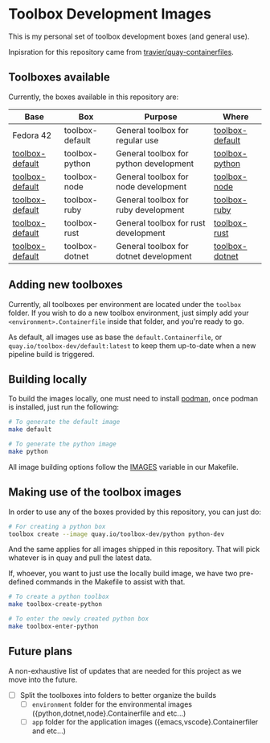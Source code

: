# Toolbox Development Images

This is my personal set of toolbox development boxes (and general use). 

Inpisration for this repository came from [travier/quay-containerfiles](https://github.com/travier/quay-containerfiles).

## Toolboxes available

Currently, the boxes available in this repository are: 

|Base|Box|Purpose|Where|
|---|---|---|---|
|Fedora 42|toolbox-default|General toolbox for regular use|[toolbox-default](https://quay.io/repository/toolbox-dev/default)|
|[toolbox-default](https://quay.io/repository/toolbox-dev/default)|toolbox-python|General toolbox for python development|[toolbox-python](https://quay.io/repository/toolbox-dev/python)|
|[toolbox-default](https://quay.io/repository/toolbox-dev/default)|toolbox-node|General toolbox for node development|[toolbox-node](https://quay.io/repository/toolbox-dev/node)|
|[toolbox-default](https://quay.io/repository/toolbox-dev/default)|toolbox-ruby|General toolbox for ruby development|[toolbox-ruby](https://quay.io/repository/toolbox-dev/ruby)|
|[toolbox-default](https://quay.io/repository/toolbox-dev/default)|toolbox-rust|General toolbox for rust development|[toolbox-rust](https://quay.io/repository/toolbox-dev/rust)|
|[toolbox-default](https://quay.io/repository/toolbox-dev/default)|toolbox-dotnet|General toolbox for dotnet development|[toolbox-dotnet](https://quay.io/repository/toolbox-dev/dotnet)|

## Adding new toolboxes

Currently, all toolboxes per environment are located under the `toolbox`
folder. If you wish to do a new toolbox environment, just simply add your
`<environment>.Containerfile` inside that folder, and you're ready to go.

As default, all images use as base the `default.Containerfile`, or
`quay.io/toolbox-dev/default:latest` to keep them up-to-date when a new pipeline
build is triggered.

## Building locally

To build the images locally, one must need to install
[podman](https://podman.io/), once podman is installed, just run the following: 

```bash
# To generate the default image
make default 

# To generate the python image
make python
```

All image building options follow the
[IMAGES](https://github.com/toolbox-dev/dev/blob/main/Makefile#L1) variable
in our Makefile.

## Making use of the toolbox images

In order to use any of the boxes provided by this repository, you can just do: 

```bash
# For creating a python box
toolbox create --image quay.io/toolbox-dev/python python-dev
```

And the same applies for all images shipped in this repository. That will pick
whatever is in quay and pull the latest data. 

If, whoever, you want to just use the locally build image, we have two
pre-defined commands in the Makefile to assist with that.

```bash
# To create a python toolbox
make toolbox-create-python

# To enter the newly created python box
make toolbox-enter-python
```

## Future plans

A non-exhaustive list of updates that are needed for this project as we move
into the future.

- [ ] Split the toolboxes into folders to better organize the builds
    - [ ] `environment` folder for the environmental images ({python,dotnet,node}.Containerfile and etc...)
    - [ ] `app` folder for the application images ({emacs,vscode}.Containerfiler and etc...)
